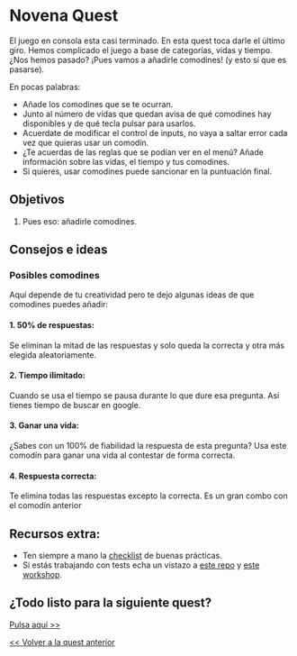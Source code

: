 # Novena Quest

El juego en consola esta casi terminado. En esta quest toca darle el último giro. Hemos complicado el juego a base de categorías, vidas y tiempo. ¿Nos hemos pasado? ¡Pues vamos a añadirle comodines! (y esto sí que es pasarse).

En pocas palabras:
* Añade los comodines que se te ocurran.
* Junto al número de vidas que quedan avisa de qué comodines hay disponibles y de qué tecla pulsar para usarlos.
* Acuerdate de modificar el control de inputs, no vaya a saltar error cada vez que quieras usar un comodín.
* ¿Te acuerdas de las reglas que se podían ver en el menú? Añade información sobre las vidas, el tiempo y tus comodines.
* Si quieres, usar comodines puede sancionar en la puntuación final.

## Objetivos

1. Pues eso: añadirle comodines.

## Consejos e ideas

### Posibles comodines

Aquí depende de tu creatividad pero te dejo algunas ideas de que comodines puedes añadir:

#### 1. 50% de respuestas:

Se eliminan la mitad de las respuestas y solo queda la correcta y otra más elegida aleatoriamente.

#### 2. Tiempo ilimitado:

Cuando se usa el tiempo se pausa durante lo que dure esa pregunta. Así tienes tiempo de buscar en google.

#### 3. Ganar una vida:

¿Sabes con un 100% de fiabilidad la respuesta de esta pregunta? Usa este comodín para ganar una vida al contestar de forma correcta.

#### 4. Respuesta correcta:

Te elimina todas las respuestas excepto la correcta. Es un gran combo con el comodín anterior

## Recursos extra:
- Ten siempre a mano la [checklist](../checklist.md) de buenas prácticas.
- Si estás trabajando con tests echa un vistazo a [este repo](https://github.com/Marvalero/workshop-introduccion-al-testeo-en-javascript) y [este workshop](https://www.linkedin.com/posts/maria-valero-campa%C3%B1a_javascript-testing-escribirtests-activity-7034491159649394688-YbIi?utm_source=share&utm_medium=member_desktop).

## ¿Todo listo para la siguiente quest?
[Pulsa aquí >>](./quest10.md)

[<< Volver a la quest anterior](./quest8.md) 
